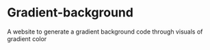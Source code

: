# Gradient-background
 A website to generate a gradient background code through visuals of gradient color
